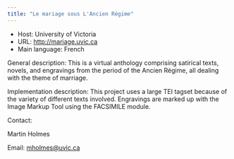 ```yaml
---
title: "Le mariage sous L'Ancien Régime"
---
```





* Host: University of Victoria
* URL: <http://mariage.uvic.ca>
* Main language: French



General description: This is a virtual anthology
 comprising satirical texts, novels, and engravings
 from the period of the Ancien Régime, all dealing
 with the theme of marriage.



Implementation description:
 This project uses a large TEI tagset
 because of the variety of different texts involved.
 Engravings are marked up with the Image Markup Tool
 using the FACSIMILE module.



Contact:
 



Martin Holmes



Email: [mholmes@uvic.ca](mailto:mholmes@uvic.ca)





